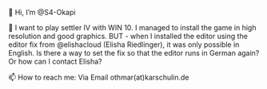 👋 Hi, I’m @S4-Okapi

👀 I want to play settler IV with WIN 10. I managed to install the game in high resolution and good graphics.
BUT - when I installed the editor using the editor fix from @elishacloud (Elisha Riedlinger), it was only possible 
in English. Is there a way to set the fix so that the editor runs in German again? Or how can I contact Elisha?

📫 How to reach me: Via Email othmar(at)karschulin.de
